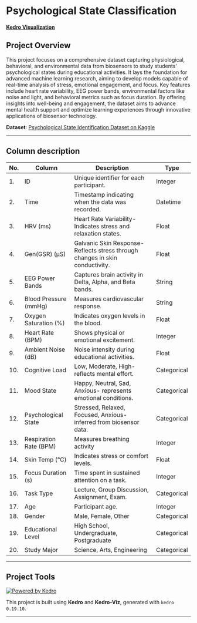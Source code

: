 # **Psychological State Classification**

[**Kedro Visualization**](https://anfrejter.github.io/)

## **Project Overview**

 This project focuses on a comprehensive dataset capturing physiological, behavioral, and environmental data from biosensors to study students' psychological states during educational activities. It lays the foundation for advanced machine learning research, aiming to develop models capable of real-time analysis of stress, emotional engagement, and focus. Key features include heart rate variability, EEG power bands, environmental factors like noise and light, and behavioral metrics such as focus duration. By offering insights into well-being and engagement, the dataset aims to advance mental health support and optimize learning experiences through innovative applications of biosensor technology.

 **Dataset**: [Psychological State Identification Dataset on Kaggle](https://www.kaggle.com/datasets/ziya07/psychological-state-identification-dataset)

---

## Column description

| No.| Column      | Description | Type |
| -- | ----------- | ----------- | -- |
| 1. | ID | Unique identifier for each participant. | Integer|
| 2. | Time | Timestamp indicating when the data was recorded.| Datetime|
| 3. | HRV (ms) | Heart Rate Variability-Indicates stress and relaxation states. | Float
| 4. | Gen(GSR) (μS) | Galvanic Skin Response-Reflects stress through changes in skin conductivity. |Float |
| 5. | EEG Power Bands | Captures brain activity in Delta, Alpha, and Beta bands. | String|
| 6. | Blood Pressure (mmHg) | Measures cardiovascular response. |String |
| 7. | Oxygen Saturation (%) | Indicates oxygen levels in the blood. |Float |
| 8. | Heart Rate (BPM) | Shows physical or emotional excitement. |Integer |
| 9. | Ambient Noise (dB) | Noise intensity during educational activities. |Float |
| 10. | Cognitive Load | Low, Moderate, High- reflects mental effort. |Categorical |
| 11. | Mood State | Happy, Neutral, Sad, Anxious- represents emotional conditions. |Categorical | 
| 12. | Psychological State | Stressed, Relaxed, Focused, Anxious- inferred from biosensor data.|Categorical | 
| 13. | Respiration Rate (BPM) | Measures breathing activity |Integer | 
| 14. | Skin Temp (°C) | Indicates stress or comfort levels. |Float | 
| 15. | Focus Duration (s) | Time spent in sustained attention on a task. |Integer |
| 16. | Task Type | Lecture, Group Discussion, Assignment, Exam. |Categorical |
| 17. | Age |Participant age. |Integer |
| 18. | Gender | Male, Female, Other |Categorical |
| 19. | Educational Level | High School, Undergraduate, Postgraduate |Categorical |
| 20. | Study Major |Science, Arts, Engineering |Categorical |

---

## **Project Tools**

[![Powered by Kedro](https://img.shields.io/badge/powered_by-kedro-ffc900?logo=kedro)](https://kedro.org)

This project is built using **Kedro** and **Kedro-Viz**, generated with `kedro 0.19.10`.

---
